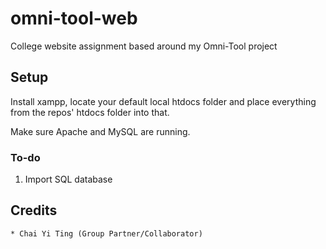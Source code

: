 # omni-tool-web
College website assignment based around my Omni-Tool project

## Setup

Install xampp, locate your default local htdocs folder and place everything from the repos' htdocs folder into that.

Make sure Apache and MySQL are running.

### To-do

1. Import SQL database

## Credits

	* Chai Yi Ting (Group Partner/Collaborator)
